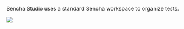 Sencha Studio uses a standard Sencha workspace to organize
tests. 

<img src="resources/images/senchatest/sencha-studio.png">

